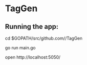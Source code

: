# TagGen

## Running the app:
cd $GOPATH/src/github.com/<github-user-name>/TagGen


go run main.go


open http://localhost:5050/
